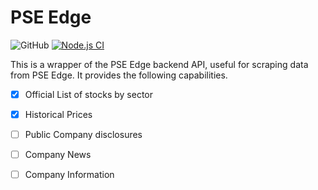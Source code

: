 # PSE Edge

![GitHub](https://img.shields.io/github/license/bldulam1/pse-edge?style=plastic)
[![Node.js CI](https://github.com/bldulam1/pse-edge/actions/workflows/node.js.yml/badge.svg)](https://github.com/bldulam1/pse-edge/actions/workflows/node.js.yml)


This is a wrapper of the PSE Edge backend API, useful for scraping data from PSE Edge. It provides the following capabilities.

- [x] Official List of stocks by sector
- [x] Historical Prices
- [ ] Public Company disclosures
- [ ] Company News
- [ ] Company Information

